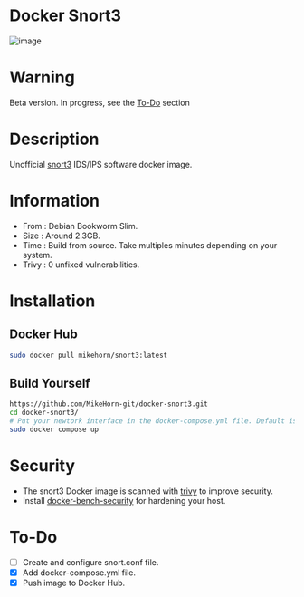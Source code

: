 # Docker Snort3

![image](https://github.com/MikeHorn-git/docker-snort3/assets/123373126/b822ff3c-d7d5-4f7d-97a0-9e937d4fef7b)

# Warning
Beta version. In progress, see the [To-Do](https://github.com/MikeHorn-git/docker-snort3?tab=readme-ov-file#to-do) section

# Description
Unofficial [snort3](https://www.snort.org/snort3) IDS/IPS software docker image.

# Information
* From : Debian Bookworm Slim.
* Size : Around 2.3GB.
* Time : Build from source. Take multiples minutes depending on your system.
* Trivy : 0 unfixed vulnerabilities.

# Installation
## Docker Hub
```bash
sudo docker pull mikehorn/snort3:latest
```

## Build Yourself
```bash
https://github.com/MikeHorn-git/docker-snort3.git
cd docker-snort3/
# Put your newtork interface in the docker-compose.yml file. Default is eth0.
sudo docker compose up
```

# Security
* The snort3 Docker image is scanned with [trivy](https://github.com/aquasecurity/trivy) to improve security.
* Install [docker-bench-security](https://github.com/docker/docker-bench-security) for hardening your host.

# To-Do
- [ ] Create and configure snort.conf file.
- [x] Add docker-compose.yml file.
- [x] Push image to Docker Hub.

